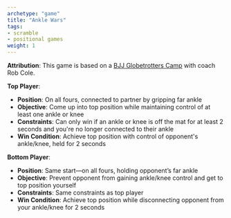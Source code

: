 ```yaml
---
archetype: "game"
title: "Ankle Wars"
tags: 
- scramble
- positional games
weight: 1
---
```


**Attribution**: This game is based on a [BJJ Globetrotters Camp](https://www.youtube.com/watch?v=GsaDeiRO7s8) with coach Rob Cole.

**Top Player**:
  * **Position**: On all fours, connected to partner by gripping far ankle
  * **Objective**: Come up into top position while maintaining control of at least one ankle or knee
  * **Constraints**: Can only win if an ankle or knee is off the mat for at least 2 seconds and you're no longer connected to their ankle
  * **Win Condition**: Achieve top position with control of opponent's ankle/knee, held for 2 seconds

**Bottom Player**:
  * **Position**: Same start—on all fours, holding opponent’s far ankle
  * **Objective**: Prevent opponent from gaining ankle/knee control and get to top position yourself
  * **Constraints**: Same constraints as top player
  * **Win Condition**: Achieve top position while disconnecting opponent from your ankle/knee for 2 seconds
